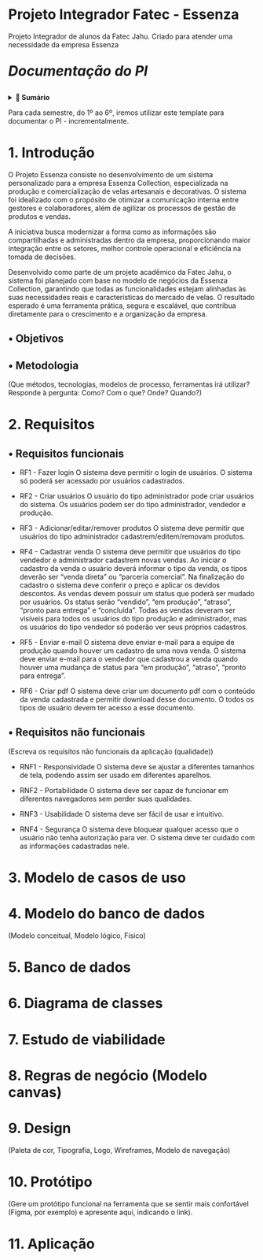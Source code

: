 # Projeto Integrador Fatec - Essenza
Projeto Integrador de alunos da Fatec Jahu. Criado para atender uma necessidade da empresa Essenza

<p align="left" style="font-size:28px;"><strong><em>Documentação do PI</em></strong></p>

<details>
  <summary><strong>📑 Sumário</strong></summary>

- [1. Introdução](#1-introdução)
  - [Objetivos](#-objetivos)
  - [Metodologia](#-metodologia)
- [2. Requisitos](#2-requisitos)
  - [Requisitos funcionais](#-requisitos-funcionais)
  - [Requisitos não funcionais](#-requisitos-não-funcionais)
- [3. Modelo de casos de uso](#3-modelo-de-casos-de-uso)
- [4. Modelo do banco de dados](#4-modelo-do-banco-de-dados)
- [5. Banco de dados](#5-banco-de-dados)
- [6. Diagrama de classes](#6-diagrama-de-classes)
- [7. Estudo de viabilidade](#7-estudo-de-viabilidade)
- [8. Regras de negócio (Modelo canvas)](#8-regras-de-negócio-modelo-canvas)
- [9. Design](#9-design)
- [10. Protótipo](#10-protótipo)
- [11. Aplicação](#11-aplicação)

</details>

Para cada semestre, do 1º ao 6º, iremos utilizar este template para documentar o PI - incrementalmente.

# 1. Introdução
O Projeto Essenza consiste no desenvolvimento de um sistema personalizado para a empresa Essenza Collection, especializada na produção e comercialização de velas artesanais e decorativas. O sistema foi idealizado com o propósito de otimizar a comunicação interna entre gestores e colaboradores, além de agilizar os processos de gestão de produtos e vendas.

A iniciativa busca modernizar a forma como as informações são compartilhadas e administradas dentro da empresa, proporcionando maior integração entre os setores, melhor controle operacional e eficiência na tomada de decisões.

Desenvolvido como parte de um projeto acadêmico da Fatec Jahu, o sistema foi planejado com base no modelo de negócios da Essenza Collection, garantindo que todas as funcionalidades estejam alinhadas às suas necessidades reais e características do mercado de velas. O resultado esperado é uma ferramenta prática, segura e escalável, que contribua diretamente para o crescimento e a organização da empresa.

## • Objetivos

## • Metodologia
(Que métodos, tecnologias, modelos de processo, ferramentas irá utilizar?  
Responde à pergunta: Como? Com o que? Onde? Quando?)  

# 2. Requisitos

## • Requisitos funcionais

- RF1 - Fazer login
  O sistema deve permitir o login de usuários. 
  O sistema só poderá ser acessado por usuários cadastrados.

- RF2 - Criar usuários
  O usuário do tipo administrador pode criar usuários do sistema. Os usuários podem ser do tipo administrador, vendedor e produção.

- RF3 - Adicionar/editar/remover produtos
  O sistema deve permitir que usuários do tipo administrador cadastrem/editem/removam produtos.

- RF4 - Cadastrar venda
  O sistema deve permitir que usuários do tipo vendedor e administrador cadastrem novas vendas.
  Ao iniciar o cadastro da venda o usuário deverá informar o tipo da venda, os tipos deverão ser “venda direta” ou “parceria comercial”.
  Na finalização do cadastro o sistema deve conferir o preço e aplicar os devidos descontos.
  As vendas devem possuir um status que poderá ser mudado por usuários. Os status serão “vendido”, “em produção”, “atraso”, “pronto para entrega” e “concluída”.
  Todas as vendas deveram ser visíveis para todos os usuários do tipo produção e administrador, mas os usuários do tipo vendedor só poderão ver seus próprios cadastros.

- RF5 - Enviar e-mail
  O sistema deve enviar e-mail para a equipe de produção quando houver um cadastro de uma nova venda. O sistema deve enviar e-mail para o vendedor que cadastrou a venda quando houver uma mudança de status para “em produção”, “atraso”, “pronto para entrega”.

- RF6 - Criar pdf
  O sistema deve criar um documento pdf com o conteúdo da venda cadastrada e permitir download desse documento. O todos os tipos de usuário devem ter acesso a esse documento. 

## • Requisitos não funcionais
(Escreva os requisitos não funcionais da aplicação (qualidade))  
- RNF1 - Responsividade
  O sistema deve se ajustar a diferentes tamanhos de tela, podendo assim ser usado em diferentes aparelhos.
  
- RNF2 - Portabilidade
  O sistema deve ser capaz de funcionar em diferentes navegadores sem perder suas qualidades. 
  
- RNF3 - Usabilidade
  O sistema deve ser fácil de usar e intuitivo.
  
- RNF4 - Segurança
  O sistema deve bloquear qualquer acesso que o usuário não tenha autorização para ver. O sistema deve ter cuidado com as informações cadastradas nele. 
  
# 3. Modelo de casos de uso

# 4. Modelo do banco de dados
(Modelo conceitual, Modelo lógico, Físico)

# 5. Banco de dados

# 6. Diagrama de classes

# 7. Estudo de viabilidade

# 8. Regras de negócio (Modelo canvas)

# 9. Design
(Paleta de cor, Tipografia, Logo, Wireframes, Modelo de navegação)

# 10. Protótipo
(Gere um protótipo funcional na ferramenta que se sentir mais confortável (Figma, por exemplo) e apresente aqui, indicando o link).

# 11. Aplicação

